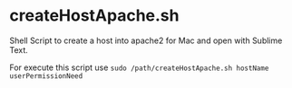 # createHostApache.sh
Shell Script to create a host into apache2 for Mac and open with Sublime Text.

For execute this script use ``sudo /path/createHostApache.sh hostName userPermissionNeed``
